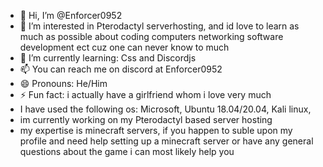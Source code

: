 - 👋 Hi, I’m @Enforcer0952
- 👀 I’m interested in Pterodactyl serverhosting, and id love to learn as much as possible about coding computers networking software development ect cuz one can never know to much
- 🌱 I’m currently learning: Css and Discordjs
- 📫 You can reach me on discord at Enforcer0952
- 😄 Pronouns: He/Him
- ⚡ Fun fact: i actually have a girlfriend whom i love very much
- I have used the following os: Microsoft, Ubuntu 18.04/20.04, Kali linux,
- im currently working on my Pterodactyl based server hosting
- my expertise is minecraft servers, if you happen to suble upon my profile and need help setting up a minecraft server or have any general questions about the game i can most likely help you
  
